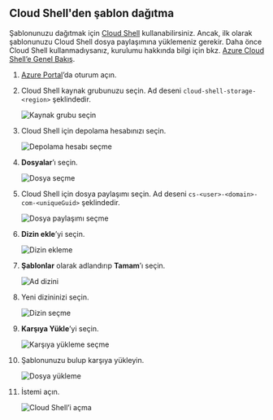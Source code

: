 ## <a name="deploy-template-from-cloud-shell"></a>Cloud Shell'den şablon dağıtma

Şablonunuzu dağıtmak için [Cloud Shell](../articles/cloud-shell/overview.md) kullanabilirsiniz. Ancak, ilk olarak şablonunuzu Cloud Shell dosya paylaşımına yüklemeniz gerekir. Daha önce Cloud Shell kullanmadıysanız, kurulumu hakkında bilgi için bkz. [Azure Cloud Shell’e Genel Bakış](../articles/cloud-shell/overview.md).

1. [Azure Portal](https://portal.azure.com)’da oturum açın.

1. Cloud Shell kaynak grubunuzu seçin. Ad deseni `cloud-shell-storage-<region>` şeklindedir.

   ![Kaynak grubu seçin](./media/resource-manager-cloud-shell-deploy/select-cs-resource-group.png)

1. Cloud Shell için depolama hesabınızı seçin.

   ![Depolama hesabı seçme](./media/resource-manager-cloud-shell-deploy/select-storage.png)

1. **Dosyalar**’ı seçin.

   ![Dosya seçme](./media/resource-manager-cloud-shell-deploy/select-files.png)

1. Cloud Shell için dosya paylaşımı seçin. Ad deseni `cs-<user>-<domain>-com-<uniqueGuid>` şeklindedir.

   ![Dosya paylaşımı seçme](./media/resource-manager-cloud-shell-deploy/select-file-share.png)

1. **Dizin ekle**’yi seçin.

   ![Dizin ekleme](./media/resource-manager-cloud-shell-deploy/select-add-directory.png)

1. **Şablonlar** olarak adlandırıp **Tamam**’ı seçin.

   ![Ad dizini](./media/resource-manager-cloud-shell-deploy/name-templates.png)

1. Yeni dizininizi seçin.

   ![Dizin seçme](./media/resource-manager-cloud-shell-deploy/select-templates.png)

1. **Karşıya Yükle**’yi seçin.

   ![Karşıya yükleme seçme](./media/resource-manager-cloud-shell-deploy/select-upload.png)

1. Şablonunuzu bulup karşıya yükleyin.

   ![Dosya yükleme](./media/resource-manager-cloud-shell-deploy/upload-files.png)

1. İstemi açın.

   ![Cloud Shell’i açma](./media/resource-manager-cloud-shell-deploy/start-cloud-shell.png)
